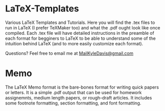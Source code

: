 # LaTeX-Templates
Various LaTeX Templates and Tutorials. Here you will find the .tex files to run in LaTeX (I prefer TeXMaker too) and what the .pdf ought look like once compiled. Each .tex file will have detailed instructions in the preamble of each format for begginers to LaTeX to be able to understand some of the intuition behind LaTeX (and to more easily customize each format). 

Questions? Feel free to email me at MailKyleDavis@gmail.com

# Memo
The LaTeX Memo format is the bare-bones format for writing quick papers or letters. It is a simple .pdf output that can be used for homework assignemnts, medium length papers, or rough-draft articles. It includes some footnote formatting, section formatting, and font formatting. 
